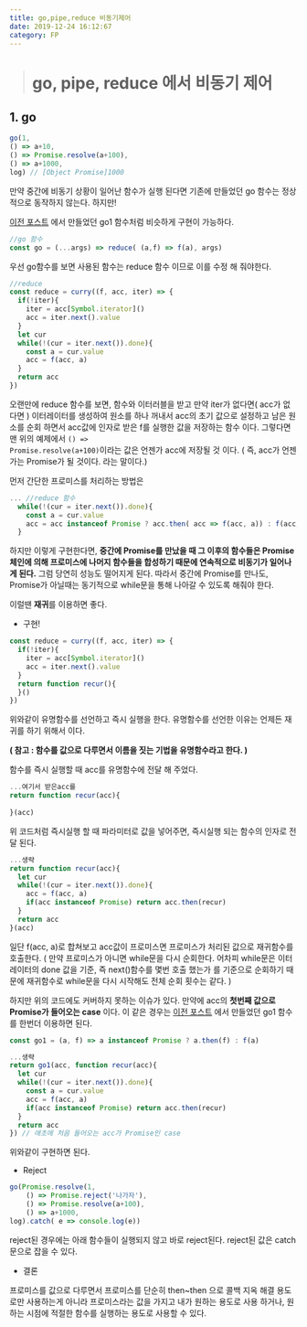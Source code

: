 ```yaml
---
title: go,pipe,reduce 비동기제어
date: 2019-12-24 16:12:67
category: FP
---
```


> # go, pipe, reduce 에서 비동기 제어



## 1. go

```javascript
go(1,
() => a+10,
() => Promise.resolve(a+100),
() => a+1000,
log) // [Object Promise]1000
```

만약 중간에 비동기 상황이 일어난 함수가 실행 된다면 기존에 만들었던 go 함수는 정상적으로 동작하지 않는다.  하지만!

[이전 포스트]([https://doonguk.github.io/javascript/%EA%B0%92%EC%9C%BC%EB%A1%9C%EC%84%9C%EC%9D%98-promise/](https://doonguk.github.io/javascript/값으로서의-promise/)) 에서 만들었던 go1 함수처럼 비슷하게 구현이 가능하다.

```javascript
//go 함수
const go = (...args) => reduce( (a,f) => f(a), args)
```

우선 go함수를 보면 사용된 함수는 reduce 함수 이므로 이를 수정 해 줘야한다. 

```javascript
//reduce
const reduce = curry((f, acc, iter) => {
  if(!iter){
    iter = acc[Symbol.iterator]()
    acc = iter.next().value
  }
  let cur
  while(!(cur = iter.next()).done){
    const a = cur.value
    acc = f(acc, a)
  }
  return acc
})
```

오랜만에 reduce 함수를 보면, 함수와 이터러블을 받고 만약 iter가 없다면( acc가 없다면 ) 이터레이터를 생성하여 원소를 하나 꺼내서 acc의 초기 값으로 설정하고 남은 원소를 순회 하면서 acc값에 인자로 받은 f를 실행한 값을 저장하는 함수 이다. 그렇다면 맨 위의 예제에서 <code>() => Promise.resolve(a+100)</code>이라는 값은 언젠가 acc에 저장될 것 이다. ( 즉, acc가 언젠가는 Promise가 될 것이다. 라는 말이다.)

먼저 간단한 프로미스를 처리하는 방법은

```javascript
... //reduce 함수
  while(!(cur = iter.next()).done){
    const a = cur.value
    acc = acc instanceof Promise ? acc.then( acc => f(acc, a)) : f(acc, a)
  }
```

하지만 이렇게 구현한다면, **중간에 Promise를 만났을 때 그 이후의 함수들은 Promise 체인에 의해 프로미스에 나머지 함수들을 합성하기 때문에 연속적으로 비동기가 일어나게 된다.** 그럼 당연히 성능도 떨어지게 된다.  따라서 중간에 Promise를 만나도, Promise가 아닐때는 동기적으로 while문을 통해 나아갈 수 있도록 해줘야 한다.

이럴땐 **재귀**를 이용하면 좋다. 

- 구현!

```javascript
const reduce = curry((f, acc, iter) => {
  if(!iter){
    iter = acc[Symbol.iterator]()
    acc = iter.next().value
  }
  return function recur(){
  }()
})
```

위와같이 유명함수를 선언하고 즉시 실행을 한다. 유명함수를 선언한 이유는 언제든 재귀를 하기 위해서 이다.

**( 참고 : 함수를 값으로 다루면서 이름을 짓는 기법을 유명함수라고 한다. )**

함수를 즉시 실행할 때 acc를 유명함수에 전달 해 주었다.

```javascript
...여기서 받은acc를
return function recur(acc){
  
}(acc)
```

위 코드처럼 즉시실행 할 때 파라미터로 값을 넣어주면, 즉시실행 되는 함수의 인자로 전달 된다.

```javascript
...생략
return function recur(acc){
  let cur
  while(!(cur = iter.next()).done){
    acc = f(acc, a)
  	if(acc instanceof Promise) return acc.then(recur)
  }
  return acc
}(acc)
```

일단 f(acc, a)로 합쳐보고 acc값이 프로미스면 프로미스가 처리된 값으로 재귀함수를 호출한다. ( 만약 프로미스가 아니면 while문을 다시 순회한다. 어차피 while문은 이터레이터의 done 값을 기준, 즉 next()함수를 몇번 호출 했는가 를 기준으로 순회하기 때문에 재귀함수로 while문을 다시 시작해도 전체 순회 횟수는 같다. )

하지만 위의 코드에도 커버하지 못하는 이슈가 있다. 만약에 acc의 **첫번째 값으로 Promise가 들어오는 case** 이다. 이 같은 경우는 [이전 포스트]([https://doonguk.github.io/javascript/%EA%B0%92%EC%9C%BC%EB%A1%9C%EC%84%9C%EC%9D%98-promise/](https://doonguk.github.io/javascript/값으로서의-promise/)) 에서 만들었던 go1 함수를 한번더 이용하면 된다.

```javascript
const go1 = (a, f) => a instanceof Promise ? a.then(f) : f(a)
```

```javascript
...생략
return go1(acc, function recur(acc){ 
  let cur
  while(!(cur = iter.next()).done){
    const a = cur.value
    acc = f(acc, a)
    if(acc instanceof Promise) return acc.then(recur)
  }
  return acc
}) // 애초에 처음 들어오는 acc가 Promise인 case
```

위와같이 구현하면 된다.

- Reject

```javascript
go(Promise.resolve(1,
	() => Promise.reject('나가자'),
	() => Promise.resolve(a+100),
	() => a+1000,
log).catch( e => console.log(e))
```

reject된 경우에는 아래 함수들이 실행되지 않고 바로 reject된다. reject된 값은 catch문으로 잡을 수 있다.

- 결론

프로미스를 값으로 다루면서 프로미스를 단순히 then~then 으로 콜백 지옥 해결 용도로만 사용하는게 아니라 프로미스라는 값을 가지고 내가 원하는 용도로 사용 하거나, 원하는 시점에 적절한 함수를 실행하는 용도로 사용할 수 있다.

